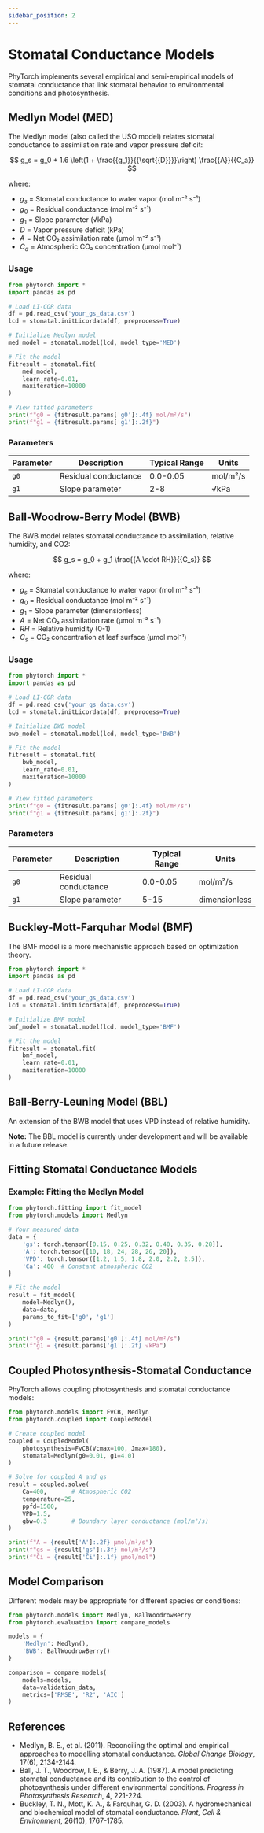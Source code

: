 ```yaml
---
sidebar_position: 2
---
```


# Stomatal Conductance Models

PhyTorch implements several empirical and semi-empirical models of stomatal conductance that link stomatal behavior to environmental conditions and photosynthesis.

## Medlyn Model (MED)

The Medlyn model (also called the USO model) relates stomatal conductance to assimilation rate and vapor pressure deficit:

$$
g_s = g_0 + 1.6 \left(1 + \frac{{g_1}}{{\sqrt{{D}}}}\right) \frac{{A}}{{C_a}}
$$

where:
- $g_s$ = Stomatal conductance to water vapor (mol m⁻² s⁻¹)
- $g_0$ = Residual conductance (mol m⁻² s⁻¹)
- $g_1$ = Slope parameter (√kPa)
- $D$ = Vapor pressure deficit (kPa)
- $A$ = Net CO₂ assimilation rate (μmol m⁻² s⁻¹)
- $C_a$ = Atmospheric CO₂ concentration (μmol mol⁻¹)

### Usage

```python
from phytorch import *
import pandas as pd

# Load LI-COR data
df = pd.read_csv('your_gs_data.csv')
lcd = stomatal.initLicordata(df, preprocess=True)

# Initialize Medlyn model
med_model = stomatal.model(lcd, model_type='MED')

# Fit the model
fitresult = stomatal.fit(
    med_model,
    learn_rate=0.01,
    maxiteration=10000
)

# View fitted parameters
print(f"g0 = {fitresult.params['g0']:.4f} mol/m²/s")
print(f"g1 = {fitresult.params['g1']:.2f}")
```

### Parameters

| Parameter | Description | Typical Range | Units |
|-----------|-------------|---------------|-------|
| `g0` | Residual conductance | 0.0-0.05 | mol/m²/s |
| `g1` | Slope parameter | 2-8 | √kPa |

## Ball-Woodrow-Berry Model (BWB)

The BWB model relates stomatal conductance to assimilation, relative humidity, and CO2:

$$
g_s = g_0 + g_1 \frac{{A \cdot RH}}{{C_s}}
$$

where:
- $g_s$ = Stomatal conductance to water vapor (mol m⁻² s⁻¹)
- $g_0$ = Residual conductance (mol m⁻² s⁻¹)
- $g_1$ = Slope parameter (dimensionless)
- $A$ = Net CO₂ assimilation rate (μmol m⁻² s⁻¹)
- $RH$ = Relative humidity (0-1)
- $C_s$ = CO₂ concentration at leaf surface (μmol mol⁻¹)

### Usage

```python
from phytorch import *
import pandas as pd

# Load LI-COR data
df = pd.read_csv('your_gs_data.csv')
lcd = stomatal.initLicordata(df, preprocess=True)

# Initialize BWB model
bwb_model = stomatal.model(lcd, model_type='BWB')

# Fit the model
fitresult = stomatal.fit(
    bwb_model,
    learn_rate=0.01,
    maxiteration=10000
)

# View fitted parameters
print(f"g0 = {fitresult.params['g0']:.4f} mol/m²/s")
print(f"g1 = {fitresult.params['g1']:.2f}")
```

### Parameters

| Parameter | Description | Typical Range | Units |
|-----------|-------------|---------------|-------|
| `g0` | Residual conductance | 0.0-0.05 | mol/m²/s |
| `g1` | Slope parameter | 5-15 | dimensionless |

## Buckley-Mott-Farquhar Model (BMF)

The BMF model is a more mechanistic approach based on optimization theory.

```python
from phytorch import *
import pandas as pd

# Load LI-COR data
df = pd.read_csv('your_gs_data.csv')
lcd = stomatal.initLicordata(df, preprocess=True)

# Initialize BMF model
bmf_model = stomatal.model(lcd, model_type='BMF')

# Fit the model
fitresult = stomatal.fit(
    bmf_model,
    learn_rate=0.01,
    maxiteration=10000
)
```

## Ball-Berry-Leuning Model (BBL)

An extension of the BWB model that uses VPD instead of relative humidity.

**Note:** The BBL model is currently under development and will be available in a future release.

## Fitting Stomatal Conductance Models

### Example: Fitting the Medlyn Model

```python
from phytorch.fitting import fit_model
from phytorch.models import Medlyn

# Your measured data
data = {
    'gs': torch.tensor([0.15, 0.25, 0.32, 0.40, 0.35, 0.28]),
    'A': torch.tensor([10, 18, 24, 28, 26, 20]),
    'VPD': torch.tensor([1.2, 1.5, 1.8, 2.0, 2.2, 2.5]),
    'Ca': 400  # Constant atmospheric CO2
}

# Fit the model
result = fit_model(
    model=Medlyn(),
    data=data,
    params_to_fit=['g0', 'g1']
)

print(f"g0 = {result.params['g0']:.4f} mol/m²/s")
print(f"g1 = {result.params['g1']:.2f} √kPa")
```

## Coupled Photosynthesis-Stomatal Conductance

PhyTorch allows coupling photosynthesis and stomatal conductance models:

```python
from phytorch.models import FvCB, Medlyn
from phytorch.coupled import CoupledModel

# Create coupled model
coupled = CoupledModel(
    photosynthesis=FvCB(Vcmax=100, Jmax=180),
    stomatal=Medlyn(g0=0.01, g1=4.0)
)

# Solve for coupled A and gs
result = coupled.solve(
    Ca=400,       # Atmospheric CO2
    temperature=25,
    ppfd=1500,
    VPD=1.5,
    gbw=0.3       # Boundary layer conductance (mol/m²/s)
)

print(f"A = {result['A']:.2f} μmol/m²/s")
print(f"gs = {result['gs']:.3f} mol/m²/s")
print(f"Ci = {result['Ci']:.1f} μmol/mol")
```

## Model Comparison

Different models may be appropriate for different species or conditions:

```python
from phytorch.models import Medlyn, BallWoodrowBerry
from phytorch.evaluation import compare_models

models = {
    'Medlyn': Medlyn(),
    'BWB': BallWoodrowBerry()
}

comparison = compare_models(
    models=models,
    data=validation_data,
    metrics=['RMSE', 'R2', 'AIC']
)
```

## References

- Medlyn, B. E., et al. (2011). Reconciling the optimal and empirical approaches to modelling stomatal conductance. *Global Change Biology*, 17(6), 2134-2144.
- Ball, J. T., Woodrow, I. E., & Berry, J. A. (1987). A model predicting stomatal conductance and its contribution to the control of photosynthesis under different environmental conditions. *Progress in Photosynthesis Research*, 4, 221-224.
- Buckley, T. N., Mott, K. A., & Farquhar, G. D. (2003). A hydromechanical and biochemical model of stomatal conductance. *Plant, Cell & Environment*, 26(10), 1767-1785.
